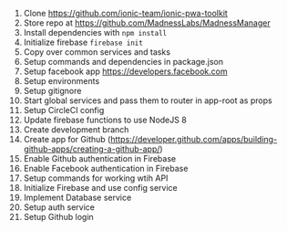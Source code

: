1. Clone https://github.com/ionic-team/ionic-pwa-toolkit
2. Store repo at https://github.com/MadnessLabs/MadnessManager
3. Install dependencies with ```npm install```
4. Initialize firebase ```firebase init```
5. Copy over common services and tasks
6. Setup commands and dependencies in package.json
7. Setup facebook app https://developers.facebook.com
8. Setup environments
9. Setup gitignore
10. Start global services and pass them to router in app-root as props
11. Setup CircleCI config
12. Update firebase functions to use NodeJS 8
13. Create development branch
14. Create app for Github (https://developer.github.com/apps/building-github-apps/creating-a-github-app/)
15. Enable Github authentication in Firebase
16. Enable Facebook authentication in Firebase
17. Setup commands for working wtih API
18. Initialize Firebase and use config service
19. Implement Database service
20. Setup auth service
21. Setup Github login